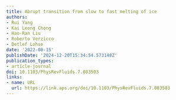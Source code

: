 ```yaml
---
title: Abrupt transition from slow to fast melting of ice
authors:
- Rui Yang
- Kai Leong Chong
- Hao-Ran Liu
- Roberto Verzicco
- Detlef Lohse
date: '2022-08-15'
publishDate: '2024-12-20T15:34:54.573148Z'
publication_types:
- article-journal
doi: 10.1103/PhysRevFluids.7.083503
links:
- name: URL
  url: https://link.aps.org/doi/10.1103/PhysRevFluids.7.083503
---
```

